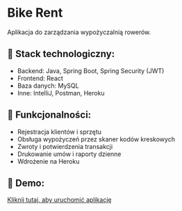 # Bike Rent

Aplikacja do zarządzania wypożyczalnią rowerów.

## 🧰 Stack technologiczny:
- Backend: Java, Spring Boot, Spring Security (JWT)
- Frontend: React
- Baza danych: MySQL
- Inne: IntelliJ, Postman, Heroku

## 🔧 Funkcjonalności:
- Rejestracja klientów i sprzętu
- Obsługa wypożyczeń przez skaner kodów kreskowych
- Zwroty i potwierdzenia transakcji
- Drukowanie umów i raporty dzienne
- Wdrożenie na Heroku

## 🚀 Demo:
[Kliknij tutaj, aby uruchomić aplikację](https://bike-rent-frontend-38105283785e.herokuapp.com)
